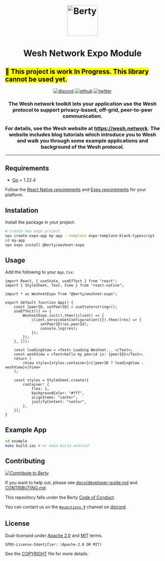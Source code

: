 <h1 align="center">
  <img src="https://wesh.network/img/LogoCubes.svg" alt="Berty" title="Berty" height="100px" />
</h1>
<h1 align="center">
Wesh Network Expo Module
</h1>
<h2>
<mark>🚧 This project is work In Progress. This library cannot be used yet.</mark>
</h2>
<p align="center">
    <a href="https://crpt.fyi/berty-discord"><img alt="discord" src="https://img.shields.io/badge/discord-gray?logo=discord" /></a>
    <a href="https://github.com/berty"><img alt="github" src="https://img.shields.io/badge/@berty-471961?logo=github" /></a>
    <a href="https://twitter.com/weshnet"><img alt="twitter" src="https://img.shields.io/twitter/follow/berty?label=%40weshnet&style=flat&logo=twitter" /></a>
</p>

<h3 align="center">The Wesh network toolkit lets your application use the Wesh protocol to support privacy-based, off-grid, peer-to-peer communication.
<br/><br/>For details, see the Wesh website at <a href="https://wesh.network">https://wesh.network</a>. The website includes blog tutorials which introduce you to Wesh and walk you through some example applications and background of the Wesh protocol.</h3>

---

## Requirements

-   [Go](https://golang.org/doc/install) = 1.22.4

Follow the [React Native requirements](https://reactnative.dev/docs/set-up-your-environment) and [Expo requirements](https://docs.expo.dev/get-started/set-up-your-environment) for your platform.

## Instalation

Install the package in your project:

```sh
# create new expo project
npx create-expo-app my-app --template expo-template-blank-typescript
cd my-app
npx expo install @berty/weshnet-expo
```

## Usage

Add the following to your `App.tsx`:

```tsx
import React, { useState, useEffect } from "react";
import { StyleSheet, Text, View } from "react-native";

import * as WeshnetExpo from "@berty/weshnet-expo";

export default function App() {
    const [peerID, setPeerID] = useState<string>();
    useEffect(() => {
        WeshnetExpo.init().then((client) => {
            client.serviceGetConfiguration({}).then((res) => {
                setPeerID(res.peerId);
                console.log(res);
            });
        });
    }, []);

    const loadingView = <Text> Loading Weshnet... </Text>;
    const weshView = <Text>hello my peerid is: {peerID}</Text>;
    return (
        <View style={styles.container}>{!peerID ? loadingView : weshView}</View>
    );

    const styles = StyleSheet.create({
        container: {
            flex: 1,
            backgroundColor: "#fff",
            alignItems: "center",
            justifyContent: "center",
        },
    });
}
```

## Example App

```sh
cd example
make build.ios # or make build.android
```

## Contributing

[![Contribute to Berty](https://assets.berty.tech/files/contribute-contribute_v2--Contribute-berty-ultra-light.gif)](https://github.com/berty/community)

If you want to help out, please see [docs/developer-guide.md](./docs/developer-guide.md) and [CONTRIBUTING.md](./CONTRIBUTING.md).

This repository falls under the Berty [Code of Conduct](https://github.com/berty/community/blob/master/CODE_OF_CONDUCT.md).

You can contact us on the [`#questions-❓`](https://crpt.fyi/berty-dev-discord) channel on [discord](https://crpt.fyi/berty-discord).

## License

Dual-licensed under [Apache 2.0](https://www.apache.org/licenses/LICENSE-2.0) and [MIT](https://opensource.org/licenses/MIT) terms.

`SPDX-License-Identifier: (Apache-2.0 OR MIT)`

See the [COPYRIGHT](./COPYRIGHT) file for more details.
